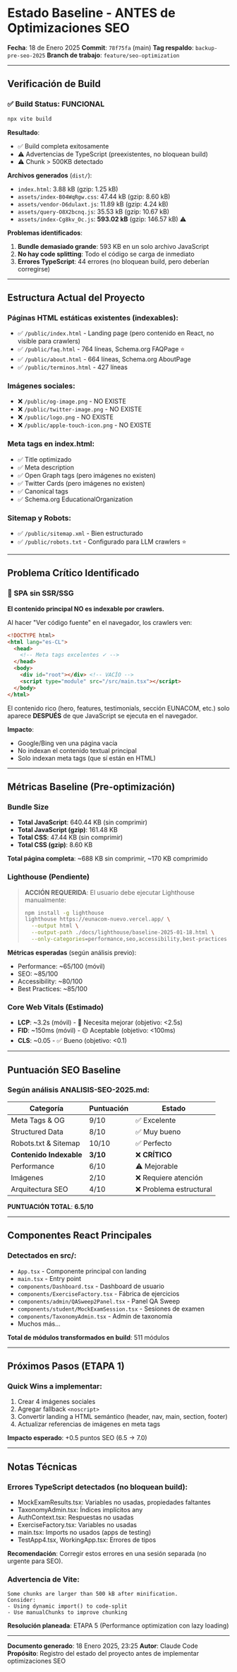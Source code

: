 # Estado Baseline - ANTES de Optimizaciones SEO

**Fecha**: 18 de Enero 2025
**Commit**: `78f75fa` (main)
**Tag respaldo**: `backup-pre-seo-2025`
**Branch de trabajo**: `feature/seo-optimization`

---

## Verificación de Build

### ✅ Build Status: FUNCIONAL

```bash
npx vite build
```

**Resultado**:
- ✅ Build completa exitosamente
- ⚠️ Advertencias de TypeScript (preexistentes, no bloquean build)
- ⚠️ Chunk > 500KB detectado

**Archivos generados** (`dist/`):
- `index.html`: 3.88 kB (gzip: 1.25 kB)
- `assets/index-B04WqRgw.css`: 47.44 kB (gzip: 8.60 kB)
- `assets/vendor-D6dulaxt.js`: 11.89 kB (gzip: 4.24 kB)
- `assets/query-O8X2bcnq.js`: 35.53 kB (gzip: 10.67 kB)
- `assets/index-Cg8kv_Oc.js`: **593.02 kB** (gzip: 146.57 kB) ⚠️

**Problemas identificados**:
1. **Bundle demasiado grande**: 593 KB en un solo archivo JavaScript
2. **No hay code splitting**: Todo el código se carga de inmediato
3. **Errores TypeScript**: 44 errores (no bloquean build, pero deberían corregirse)

---

## Estructura Actual del Proyecto

### Páginas HTML estáticas existentes (indexables):
- ✅ `/public/index.html` - Landing page (pero contenido en React, no visible para crawlers)
- ✅ `/public/faq.html` - 764 líneas, Schema.org FAQPage ⭐
- ✅ `/public/about.html` - 664 líneas, Schema.org AboutPage
- ✅ `/public/terminos.html` - 427 líneas

### Imágenes sociales:
- ❌ `/public/og-image.png` - NO EXISTE
- ❌ `/public/twitter-image.png` - NO EXISTE
- ❌ `/public/logo.png` - NO EXISTE
- ❌ `/public/apple-touch-icon.png` - NO EXISTE

### Meta tags en index.html:
- ✅ Title optimizado
- ✅ Meta description
- ✅ Open Graph tags (pero imágenes no existen)
- ✅ Twitter Cards (pero imágenes no existen)
- ✅ Canonical tags
- ✅ Schema.org EducationalOrganization

### Sitemap y Robots:
- ✅ `/public/sitemap.xml` - Bien estructurado
- ✅ `/public/robots.txt` - Configurado para LLM crawlers ⭐

---

## Problema Crítico Identificado

### 🔴 SPA sin SSR/SSG

**El contenido principal NO es indexable por crawlers.**

Al hacer "Ver código fuente" en el navegador, los crawlers ven:

```html
<!DOCTYPE html>
<html lang="es-CL">
  <head>
    <!-- Meta tags excelentes ✓ -->
  </head>
  <body>
    <div id="root"></div> <!-- VACÍO -->
    <script type="module" src="/src/main.tsx"></script>
  </body>
</html>
```

El contenido rico (hero, features, testimonials, sección EUNACOM, etc.) solo aparece **DESPUÉS** de que JavaScript se ejecuta en el navegador.

**Impacto**:
- Google/Bing ven una página vacía
- No indexan el contenido textual principal
- Solo indexan meta tags (que sí están en HTML)

---

## Métricas Baseline (Pre-optimización)

### Bundle Size
- **Total JavaScript**: 640.44 KB (sin comprimir)
- **Total JavaScript (gzip)**: 161.48 KB
- **Total CSS**: 47.44 KB (sin comprimir)
- **Total CSS (gzip)**: 8.60 KB

**Total página completa**: ~688 KB sin comprimir, ~170 KB comprimido

### Lighthouse (Pendiente)

> **ACCIÓN REQUERIDA**: El usuario debe ejecutar Lighthouse manualmente:
>
> ```bash
> npm install -g lighthouse
> lighthouse https://eunacom-nuevo.vercel.app/ \
>   --output html \
>   --output-path ./docs/lighthouse/baseline-2025-01-18.html \
>   --only-categories=performance,seo,accessibility,best-practices
> ```

**Métricas esperadas** (según análisis previo):
- Performance: ~65/100 (móvil)
- SEO: ~85/100
- Accessibility: ~80/100
- Best Practices: ~85/100

### Core Web Vitals (Estimado)
- **LCP**: ~3.2s (móvil) - 🔴 Necesita mejorar (objetivo: <2.5s)
- **FID**: ~150ms (móvil) - 🟡 Aceptable (objetivo: <100ms)
- **CLS**: ~0.05 - ✅ Bueno (objetivo: <0.1)

---

## Puntuación SEO Baseline

### Según análisis ANALISIS-SEO-2025.md:

| Categoría | Puntuación | Estado |
|-----------|------------|--------|
| Meta Tags & OG | 9/10 | ✅ Excelente |
| Structured Data | 8/10 | ✅ Muy bueno |
| Robots.txt & Sitemap | 10/10 | ✅ Perfecto |
| **Contenido Indexable** | **3/10** | ❌ **CRÍTICO** |
| Performance | 6/10 | ⚠️ Mejorable |
| Imágenes | 2/10 | ❌ Requiere atención |
| Arquitectura SEO | 4/10 | ❌ Problema estructural |

**PUNTUACIÓN TOTAL**: **6.5/10**

---

## Componentes React Principales

### Detectados en src/:
- `App.tsx` - Componente principal con landing
- `main.tsx` - Entry point
- `components/Dashboard.tsx` - Dashboard de usuario
- `components/ExerciseFactory.tsx` - Fábrica de ejercicios
- `components/admin/QASweep2Panel.tsx` - Panel QA Sweep
- `components/student/MockExamSession.tsx` - Sesiones de examen
- `components/TaxonomyAdmin.tsx` - Admin de taxonomía
- Muchos más...

**Total de módulos transformados en build**: 511 módulos

---

## Próximos Pasos (ETAPA 1)

### Quick Wins a implementar:
1. Crear 4 imágenes sociales
2. Agregar fallback `<noscript>`
3. Convertir landing a HTML semántico (header, nav, main, section, footer)
4. Actualizar referencias de imágenes en meta tags

**Impacto esperado**: +0.5 puntos SEO (6.5 → 7.0)

---

## Notas Técnicas

### Errores TypeScript detectados (no bloquean build):
- MockExamResults.tsx: Variables no usadas, propiedades faltantes
- TaxonomyAdmin.tsx: Índices implícitos any
- AuthContext.tsx: Respuestas no usadas
- ExerciseFactory.tsx: Variables no usadas
- main.tsx: Imports no usados (apps de testing)
- TestApp4.tsx, WorkingApp.tsx: Errores de tipos

**Recomendación**: Corregir estos errores en una sesión separada (no urgente para SEO).

### Advertencia de Vite:
```
Some chunks are larger than 500 kB after minification.
Consider:
- Using dynamic import() to code-split
- Use manualChunks to improve chunking
```

**Resolución planeada**: ETAPA 5 (Performance optimization con lazy loading)

---

**Documento generado**: 18 Enero 2025, 23:25
**Autor**: Claude Code
**Propósito**: Registro del estado del proyecto antes de implementar optimizaciones SEO
